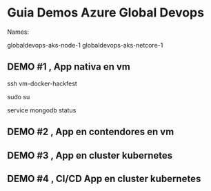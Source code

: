 # Guia Demos Azure Global Devops 

Names:

globaldevops-aks-node-1
globaldevops-aks-netcore-1

## DEMO #1 , App nativa en vm 


ssh vm-docker-hackfest

sudo su

service mongodb status







 ## DEMO #2 , App en contendores en vm 

 ## DEMO #3 , App en cluster kubernetes 

 ## DEMO #4 , CI/CD App en cluster kubernetes 